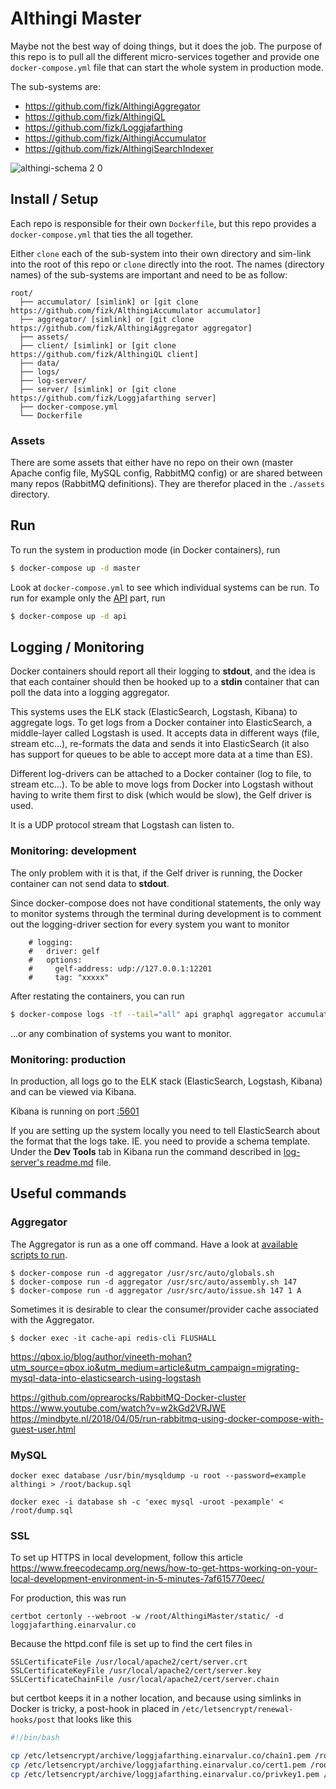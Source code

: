 # Althingi Master

Maybe not the best way of doing things, but it does the job.
The purpose of this repo is to pull all the different micro-services together and provide one `docker-compose.yml` file that can start the whole system in production mode.

The sub-systems are:
* https://github.com/fizk/AlthingiAggregator
* https://github.com/fizk/AlthingiQL
* https://github.com/fizk/Loggjafarthing
* https://github.com/fizk/AlthingiAccumulator
* https://github.com/fizk/AlthingiSearchIndexer

![althingi-schema 2 0](https://user-images.githubusercontent.com/386336/56483409-2c140300-650d-11e9-8f25-b5f65d2e0fd4.png)

## Install / Setup
Each repo is responsible for their own `Dockerfile`, but this repo provides a `docker-compose.yml` that ties the all together.

Either `clone` each of the sub-system into their own directory and sim-link into the root of this repo or `clone` directly into the root. The names (directory names) of the sub-systems are important and need to be as follow:

```
root/
  ├── accumulator/ [simlink] or [git clone https://github.com/fizk/AlthingiAccumulator accumulator]
  ├── aggregator/ [simlink] or [git clone https://github.com/fizk/AlthingiAggregator aggregator]
  ├── assets/
  ├── client/ [simlink] or [git clone https://github.com/fizk/AlthingiQL client]
  ├── data/
  ├── logs/
  ├── log-server/
  ├── server/ [simlink] or [git clone https://github.com/fizk/Loggjafarthing server]
  ├── docker-compose.yml
  └── Dockerfile
```

### Assets
There are some assets that either have no repo on their own (master Apache config file, MySQL config, RabbitMQ config) or are shared between many repos (RabbitMQ definitions). They are therefor placed in the `./assets` directory.

## Run
To run the system in production mode (in Docker containers), run 

```bash
$ docker-compose up -d master
```

Look at `docker-compose.yml` to see which individual systems can be run. To run for example only the [API](https://github.com/fizk/Loggjafarthing) part, run 

```bash
$ docker-compose up -d api
```

## Logging / Monitoring
Docker containers should report all their logging to **stdout**, and the idea is that each container should then be hooked up to a **stdin** container that can poll the data into a logging aggregator.

This systems uses the ELK stack (ElasticSearch, Logstash, Kibana) to aggregate logs. To get logs from a Docker container into ElasticSearch, a middle-layer called Logstash is used. It accepts data in different ways (file, stream etc...), re-formats the data and sends it into ElasticSearch (it also has support for queues to be able to accept more data at a time than ES).

Different log-drivers can be attached to a Docker container (log to file, to stream etc...). To be able to move logs from Docker into Logstash without having to write them first to disk (which would be slow), the Gelf driver is used. 

It is a UDP protocol stream that Logstash can listen to.

### Monitoring: development

The only problem with it is that, if the Gelf driver is running, the Docker container can not send data to **stdout**.

Since docker-compose does not have conditional statements, the only way to monitor systems through the terminal during development is to comment out the logging-driver section for every system you want to monitor

```
    # logging:
    #   driver: gelf
    #   options:
    #     gelf-address: udp://127.0.0.1:12201
    #     tag: "xxxxx"
```

After restating the containers, you can run 
```bash
$ docker-compose logs -tf --tail="all" api graphql aggregator accumulator
```
...or any combination of systems you want to monitor.

### Monitoring: production
In production, all logs go to the ELK stack (ElasticSearch, Logstash, Kibana) and can be viewed via Kibana.

Kibana is running on port [:5601](http://loggjafarthing.einarvalur.co:5601)

If you are setting up the system locally you need to tell ElasticSearch about the format that the logs take. IE. you need to provide a schema template. Under the **Dev Tools** tab in Kibana run the command described in [log-server's readme.md](https://github.com/fizk/AlthingiMaster/blob/master/log-server/README.md) file.


## Useful commands

### Aggregator
The Aggregator is run as a one off command. Have a look at [available scripts to run](https://github.com/fizk/AlthingiAggregator/tree/master/auto).

```
$ docker-compose run -d aggregator /usr/src/auto/globals.sh
$ docker-compose run -d aggregator /usr/src/auto/assembly.sh 147
$ docker-compose run -d aggregator /usr/src/auto/issue.sh 147 1 A
```

Sometimes it is desirable to clear the consumer/provider cache associated with the Aggregator.

```
$ docker exec -it cache-api redis-cli FLUSHALL
```

https://qbox.io/blog/author/vineeth-mohan?utm_source=qbox.io&utm_medium=article&utm_campaign=migrating-mysql-data-into-elasticsearch-using-logstash


https://github.com/oprearocks/RabbitMQ-Docker-cluster
https://www.youtube.com/watch?v=w2kGd2VRJWE
https://mindbyte.nl/2018/04/05/run-rabbitmq-using-docker-compose-with-guest-user.html

### MySQL
```
docker exec database /usr/bin/mysqldump -u root --password=example althingi > /root/backup.sql

docker exec -i database sh -c 'exec mysql -uroot -pexample' < /root/dump.sql
```

### SSL


To set up HTTPS in local development, follow this article https://www.freecodecamp.org/news/how-to-get-https-working-on-your-local-development-environment-in-5-minutes-7af615770eec/

For production, this was run

```
certbot certonly --webroot -w /root/AlthingiMaster/static/ -d loggjafarthing.einarvalur.co
```

Because the httpd.conf file is set up to find the cert files in
```
SSLCertificateFile /usr/local/apache2/cert/server.crt
SSLCertificateKeyFile /usr/local/apache2/cert/server.key
SSLCertificateChainFile /usr/local/apache2/cert/server.chain
```
but certbot keeps it in a nother location, and because using simlinks in Docker is tricky, a post-hook in placed in
`/etc/letsencrypt/renewal-hooks/post` that looks like this

```bash
#!/bin/bash

cp /etc/letsencrypt/archive/loggjafarthing.einarvalur.co/chain1.pem /root/AlthingiMaster/cert/server.chain
cp /etc/letsencrypt/archive/loggjafarthing.einarvalur.co/cert1.pem /root/AlthingiMaster/cert/server.crt
cp /etc/letsencrypt/archive/loggjafarthing.einarvalur.co/privkey1.pem /root/AlthingiMaster/cert/server.key
```

